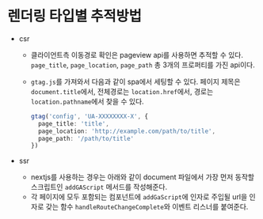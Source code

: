 # 렌더링 타입별 추적방법

- csr
  - 클라이언트측 이동경로 확인은 pageview api를 사용하면 추적할 수 있다. `page_title`, `page_location`, `page_path` 총 3개의 프로퍼티를 가진 api이다.
  - `gtag.js`를 가져와서 다음과 같이 spa에서 세팅할 수 있다. 페이지 제목은 `document.title`에서, 전체경로는 `location.href`에서, 경로는 `location.pathname`에서 찾을 수 있다.

    ```ts
    gtag('config', 'UA-XXXXXXXX-X', {
      page_title: 'title',
      page_location: 'http://example.com/path/to/title',
      page_path: '/path/to/title'
    })
    ```

- ssr
  - nextjs를 사용하는 경우는 아래와 같이 document 파일에서 가장 먼저 동작할 스크립트인 `addGAScript` 메서드를 작성해준다.
  - 각 페이지에 모두 포함되는 컴포넌트에 `addGaScript`에 인자로 주입될 url을 인자로 갖는 함수 `handleRouteChangeComplete`와 이벤트 리스너를 붙여준다.
